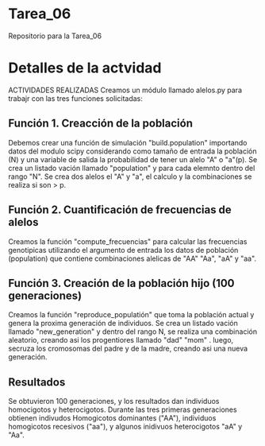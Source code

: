 # Tarea_06
Repositorio para la Tarea_06
# Detalles de la actvidad
ACTIVIDADES REALIZADAS
Creamos un módulo llamado alelos.py para trabajr con las tres funciones solicitadas:

## Función 1. Creacción de la población
Debemos crear una función de simulación "build.population" importando datos del modulo scipy considerando como tamaño de entrada la población (N) y una variable de salida la probabilidad de tener un alelo "A" o "a"(p). Se crea un listado vación llamado "population" y para cada elemnto dentro del rango "N". Se crea dos alelos el "A" y "a", el calculo y la combinaciones se realiza si son > p.

## Función 2. Cuantificación de frecuencias de alelos
Creamos la función "compute_frecuencias" para calcular las frecuencias genotipicas utilizando el argumento de entrada los datos de población (population) que contiene combinaciones alelicas de "AA" "Aa", "aA" y "aa".

## Función 3. Creación de la población hijo (100 generaciones)
Creamos la función "reproduce_populatión" que toma la población actual y genera la proxima generación de individuos. Se crea un listado vación llamado "new_generation" y dentro del rango N, se realiza una combinación aleatorio, creando asi los progentiores llamado "dad" "mom" . luego, secruza los cromosomas del padre y de la madre, creando asi una nueva generación.

## Resultados
Se obtuvieron 100 generaciones, y los resultados dan individuos homocigotos y heterocigotos. Durante las tres primeras generaciones obtienen indivudos Homogicotos dominantes ("AA"), individuos homogicotos recesivos ("aa"), y algunos inidivuos heterocigotos "aA" y "Aa".
